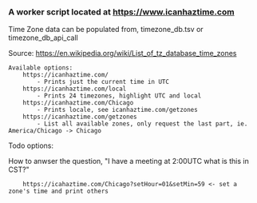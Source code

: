 
### A worker script located at https://www.icanhaztime.com

Time Zone data can be populated from, timezone_db.tsv or timezone_db_api_call

Source: https://en.wikipedia.org/wiki/List_of_tz_database_time_zones

```
Available options:
	https://icanhaztime.com/
		- Prints just the current time in UTC
	https://icanhaztime.com/local 	
		- Prints 24 timezones, highlight UTC and local
	https://icanhaztime.com/Chicago
		- Prints locale, see icanhaztime.com/getzones
	https://icanhaztime.com/getzones
		- List all available zones, only request the last part, ie. America/Chicago -> Chicago
```

Todo options:

How to anwser the question, "I have a meeting at 2:00UTC what is this in CST?"

 
```
	https://icahaztime.com/Chicago?setHour=01&setMin=59 <- set a zone's time and print others 
```
